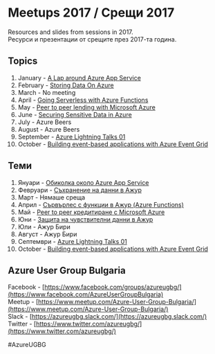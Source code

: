 # Meetups 2017 / Срещи 2017
Resources and slides from sessions in 2017.  
Ресурси и презентации от срещите през 2017-та година.

## Topics

1.  January - [A Lap around Azure App Service](01-January/)
2.  February - [Storing Data On Azure](02-February/)
3.  March - No meeting
4.  April - [Going Serverless with Azure Functions](04-April/)
5.  May - [Peer to peer lending with Microsoft Azure](05-May/)
6.  June - [Securing Sensitive Data in Azure](06-June/)
7.  July - Azure Beers
8.  August - Azure Beers
9.  September - [Azure Lightning Talks 01](09-September/)
10. October - [Building event-based applications with Azure Event Grid](10-October/)

## Теми

1.  Януари - [Обиколка около Azure App Service](01-January/)
2.  Февруари - [Съхранение на данни в Ажур](02-February/)
3.  Март - Нямаше среща
4.  Април - [Сървърлес с функции в Ажур (Azure Functions)](04-April/)
5.  Май - [Peer to peer кредитиране с Microsoft Azure](05-May/)
6.  Юни - [Защита на чувствителни данни в Ажур](06-June/)
7.  Юли - Ажур Бири
8.  Август - Ажур Бири
9.  Септември - [Azure Lightning Talks 01](09-September/)
10. October - [Building event-based applications with Azure Event Grid](10-October/)

## Azure User Group Bulgaria

Facebook - [https://www.facebook.com/groups/azureugbg/](https://www.facebook.com/AzureUserGroupBulgaria)  
Meetup - [https://www.meetup.com/Azure-User-Group-Bulgaria/](https://www.meetup.com/Azure-User-Group-Bulgaria/)  
Slack - [https://azureugbg.slack.com/](https://azureugbg.slack.com/)  
Twitter - [https://www.twitter.com/azureugbg/](https://www.twitter.com/azureugbg/)  

#AzureUGBG
